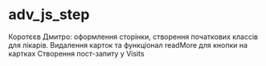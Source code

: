 # adv_js_step

Коротєєв Дмитро: оформлення сторінки, створення початкових классів для лікарів. Видалення карток та функціонал readMore для кнопки на картках
Створення пост-запиту у Visits